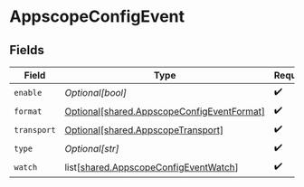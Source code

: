 # AppscopeConfigEvent


## Fields

| Field                                                                                              | Type                                                                                               | Required                                                                                           | Description                                                                                        |
| -------------------------------------------------------------------------------------------------- | -------------------------------------------------------------------------------------------------- | -------------------------------------------------------------------------------------------------- | -------------------------------------------------------------------------------------------------- |
| `enable`                                                                                           | *Optional[bool]*                                                                                   | :heavy_check_mark:                                                                                 | N/A                                                                                                |
| `format`                                                                                           | [Optional[shared.AppscopeConfigEventFormat]](undefined/models/shared/appscopeconfigeventformat.md) | :heavy_check_mark:                                                                                 | N/A                                                                                                |
| `transport`                                                                                        | [Optional[shared.AppscopeTransport]](undefined/models/shared/appscopetransport.md)                 | :heavy_check_mark:                                                                                 | N/A                                                                                                |
| `type`                                                                                             | *Optional[str]*                                                                                    | :heavy_check_mark:                                                                                 | N/A                                                                                                |
| `watch`                                                                                            | list[[shared.AppscopeConfigEventWatch](undefined/models/shared/appscopeconfigeventwatch.md)]       | :heavy_check_mark:                                                                                 | N/A                                                                                                |